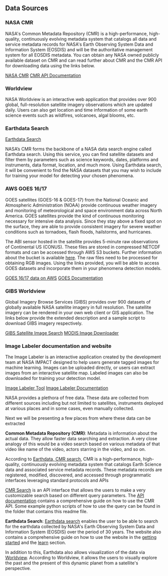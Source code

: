 ## Data Sources
### NASA CMR

NASA's Common Metadata Repository (CMR) is a high-performance, high-quality, continuously evolving metadata system that catalogs all data and service metadata records for NASA's Earth Observing System Data and Information System (EOSDIS) and will be the authoritative management system for all EOSDIS metadata. You can obtain any NASA owned publicly available dataset on CMR and can read further about CMR and the CMR API for downloading data using the links below.

[NASA CMR](https://earthdata.nasa.gov/eosdis/science-system-description/eosdis-components/cmr)
[CMR API Documentation](https://cmr.earthdata.nasa.gov/search/site/docs/search/api.html)

### Worldview
NASA Worldview is an interactive web application that provides over 900 global, full-resolution satellite imagery observations which are updated daily. Users can also get location and time information of some earth science events such as wildfires, volcanoes, algal blooms, etc. 

### Earthdata Search

[Earthdata Search](https://search.earthdata.nasa.gov/search)

NASA’s CMR forms the backbone of a NASA data search engine called Earthdata search. Using this service, you can find satellite datasets and filter them by parameters such as science keywords, dates, platforms and instruments, data format, location, and much more. Using Earthdata search, it will be convenient to find the NASA datasets that you may wish to include for training your model for detecting your chosen phenomena. 


### AWS GOES 16/17

GOES satellites (GOES-16 & GOES-17) from the National Oceanic and Atmospheric Administration (NOAA) provide continuous weather imagery and monitoring of meteorological and space environment data across North America. GOES satellites provide the kind of continuous monitoring necessary for intensive data analysis. Since they stay above a fixed spot on the surface, they are able to provide consistent imagery for severe weather conditions such as tornadoes, flash floods, hailstorms, and hurricanes. 

The ABI sensor hosted in the satellite provides 5-minute raw observations of Continental US (CONUS). These files are stored in compressed NETCDF formats and can be accessed through AWS S3 buckets. Further information about the bucket is available [here](https://registry.opendata.aws/noaa-goes/). The raw files need to be processed for obtaining RGB images. Using the links provided, you will be able to access GOES datasets and incorporate them in your phenomena detection models.

[GOES 16/17 data on AWS](https://registry.opendata.aws/noaa-goes/)
[GOES Documentation](https://docs.opendata.aws/noaa-goes16/cics-readme.html)


### GIBS Worldview

Global Imagery Browse Services (GIBS) provides over 900 datasets of globally available NASA satellite imagery in full resolution. The satellite imagery can be rendered in your own web client or GIS application. The links below provide the extended description and a sample script to download GIBS imagery respectively.

[GIBS Satellite Image Search](https://earthdata.nasa.gov/eosdis/science-system-description/eosdis-components/gibs)
[MODIS Image Downloader](https://github.com/NASA-IMPACT/data_share/blob/master/examples/url_generator.ipynb)

### Image Labeler documentation and website

The Image Labeler is an interactive application created by the development team at NASA IMPACT designed to help users generate tagged images for machine learning. Images can be uploaded directly, or users can extract images from an interactive satellite map. Labeled images can also be downloaded for training your detection model.

[Image Labeler Tool](https://labeler.nasa-impact.net)
[Image Labeler Documentation](https://nasa-impact.github.io/image_labeler_docs/html/index.html#)


NASA provides a plethora of free data. These data are collected from different sources including but 
not limited to satellites, instruments deployed at various places and in some cases, even manually collected.

Next we will be presenting a few places from where these data can be extracted

**Common Metadata Repository (CMR)**: 
Metadata is information about the actual data. They allow faster data searching and extraction. 
A very close analogy of this would be a video search based on various metadata of that video like 
name of the video, actors starring in the video, and so on.

According to [Earthdata, CMR search](https://cmr.earthdata.nasa.gov/search), CMR is a high-performance, high-quality, continuously evolving metadata system that catalogs Earth Science data and associated service metadata records. These metadata records are registered, modified, discovered, and accessed through programmatic interfaces leveraging standard protocols and APIs

[CMR Search](https://cmr.earthdata.nasa.gov/search) is an API interface that allows the users to make a very customizable search based on different query parameters.
The [API documentation](https://cmr.earthdata.nasa.gov/search/site/docs/search/api.html) contains a comprehensive guide on how to use the CMR API.
Some example python scripts of how to use the query can be found in the folder that contains this readme file.

**Earthdata Search**:
[Earthdata search](https://search.earthdata.nasa.gov/search) enables the user to be able to search for the earthdata collected by NASA's Earth Observing System Data and Information System (EOSDIS) over the period of 30 years. The website also contains a comprehensive guide on how to use the website in the [getting started](https://earthdata.nasa.gov/learn/getting-started) and the [learn](https://earthdata.nasa.gov/learn) section.

In addition to this, Earthdata also allows visualization of the data via [Worldview](https://worldview.earthdata.nasa.gov/). According to Worldview, it allows the users to visually explore the past and the present of this dynamic planet from a satellite's perspective.
